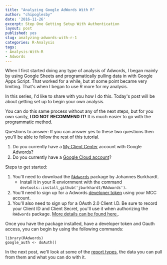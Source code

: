 ```yaml
---
title: "Analyzing Google AdWords With R"
author: "chipoglesby"
date: '2016-11-26'
excerpt: Step One Getting Setup With Authentication
layout: post
published: yes
slug: analyzing-adwords-with-r-1
categories: R-Analysis
tags:
- Analysis-With-R
- Adwords
---
```


When I first started doing any type of analysis of Adwords, I began mainly by using Google Sheets and programatically pulling data in with Google Apps Script. That worked for a while, but at some point became very limiting. That's when I began to use R more for my analysis. 

In this series, I'd like to share with you how I do this. Today's post will be about getting set up to begin your own analysis.

You can do this same process without any of the next steps, but for you own sanity, **I DO NOT RECOMMEND IT!** It is much easier to go with the programmatic method.

Questions to answer: If you can answer yes to these two questions then you'll be able to follow the rest of this tutorial.

1. Do you currently have a [My Client Center](https://adwords.google.com/home/tools/manager-accounts/) account with Google Adwords?
2. Do you currently have a [Google Cloud account](https://cloud.google.com)?

Steps to get started:

1. You'll need to download the [`RAdwords`](https://github.com/jburkhardt/RAdwords) package by Johannes Burkhardt.
    * Install it in your R enviornment with the command `devtools::install_github('jburkhardt/RAdwords')`.
2. You'll need to sign up for a Adwords [developer token](https://developers.google.com/adwords/api/docs/guides/signup) using your MCC account.
3. You'll also need to sign up for a OAuth 2.0 Client I.D. Be sure to record your Client ID and Client Secret, you'll use it when authorizing the `RAdwords` package. [More details can be found here.](https://support.google.com/cloud/answer/6158857?hl=en).

Once you have the package installed, have a developer token and Oauth access, you can begin by using the following commands:

````
library(RAdwords)
google_auth <- doAuth()
````

In the next post, we'll look at some of the [report types](https://developers.google.com/adwords/api/docs/appendix/reports), the data you can pull from them and what you can do with it.

